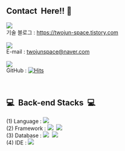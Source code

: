 ## Contact &nbsp;Here!!&nbsp;👋
<img src="https://img.shields.io/badge/Tistory-000000?style=flat-square&logo=Tistory&logoColor=white"/></a><br>기술 블로그 : https://twojun-space.tistory.com <br><br>
<img src="https://img.shields.io/badge/NAVER-03C75A?style=flat-square&logo=Naver&logoColor=white"/></a><br>E-mail : twojunspace@naver.com <br><br>
<img src="https://img.shields.io/badge/GitHub-181717?style=flat-square&logo=GitHub&logoColor=white"/></a><br>GitHub : [![Hits](https://hits.seeyoufarm.com/api/count/incr/badge.svg?url=https%3A%2F%2Fgithub.com%2Ftwojun%2Fhit-counter&count_bg=%230B66FF&title_bg=%23555555&icon=&icon_color=%23E7E7E7&title=Page+hits&edge_flat=false)](https://hits.seeyoufarm.com)
 <br> 
 <br> 
 <br>
<!--
**twojun/twojun** is a ✨ _special_ ✨ repository because its `README.md` (this file) appears on your GitHub profile.

Here are some ideas to get you started:

- 🔭 I’m currently working on ...
- 🌱 I’m currently learning ...
- 👯 I’m looking to collaborate on ...
- 🤔 I’m looking for help with ...
- 💬 Ask me about ...
- 📫 How to reach me: ...
- 😄 Pronouns: ...
- ⚡ Fun fact: ...
-->



## 💻&nbsp; Back-end Stacks&nbsp; 💻
(1) Language : 
<img src="https://img.shields.io/badge/Java-007396?style=flat-square&logo=Java&logoColor=white"/></a>&nbsp;<br>
(2) Framework : 
<img src="https://img.shields.io/badge/Spring-6DB33F?style=flat-square&logo=Spring&logoColor=white"/></a>&nbsp;
<img src="https://img.shields.io/badge/Spring Boot-6DB33F?style=flat-square&logo=SpringBoot&logoColor=white"/></a>&nbsp;<br>
(3) Database :
<img src="https://img.shields.io/badge/MySQL-003B57?style=flat-square&logo=MySql&logoColor=#4479A1"/></a>&nbsp;
<img src="https://img.shields.io/badge/Hibernate(JPA)-59666C?style=flat-square&logo=Hibernate&logoColor=#4479A1"/></a>&nbsp;<br>
(4) IDE : <img src="https://img.shields.io/badge/IntelliJ IDEA-7F52FF?style=flat-square&logo=IntelliJ IDEA&logoColor=white"/></a>&nbsp;<br>



